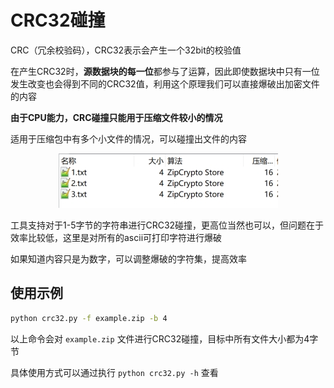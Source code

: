 # CRC32碰撞

CRC（冗余校验码），CRC32表示会产生一个32bit的校验值

在产生CRC32时，**源数据块的每一位**都参与了运算，因此即使数据块中只有一位发生改变也会得到不同的CRC32值，利用这个原理我们可以直接爆破出加密文件的内容

**由于CPU能力，CRC碰撞只能用于压缩文件较小的情况**

适用于压缩包中有多个小文件的情况，可以碰撞出文件的内容

<p align="center">
    <img src="1.png" alt="CRC32碰撞示例">
</p>

工具支持对于1-5字节的字符串进行CRC32碰撞，更高位当然也可以，但问题在于效率比较低，这里是对所有的ascii可打印字符进行爆破

如果知道内容只是为数字，可以调整爆破的字符集，提高效率

## 使用示例

```bash
python crc32.py -f example.zip -b 4
```

以上命令会对 `example.zip` 文件进行CRC32碰撞，目标中所有文件大小都为4字节

具体使用方式可以通过执行 `python crc32.py -h` 查看